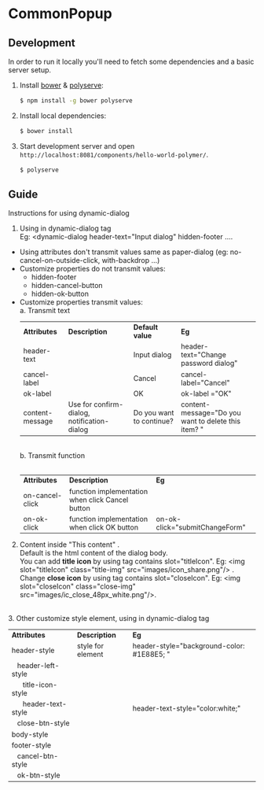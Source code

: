 
# CommonPopup

## Development

In order to run it locally you'll need to fetch some dependencies and a basic server setup.

1. Install [bower](http://bower.io/) & [polyserve](https://npmjs.com/polyserve):

    ```sh
    $ npm install -g bower polyserve
    ```

2. Install local dependencies:

    ```sh
    $ bower install
    ```

3. Start development server and open `http://localhost:8081/components/hello-world-polymer/`.

    ```sh
    $ polyserve
    ```
## Guide
Instructions for using dynamic-dialog<br>
1. Using in dynamic-dialog tag <br>
Eg: <dynamic-dialog header-text="Input dialog" hidden-footer ....
- Using attributes don't transmit values same as paper-dialog 
(eg: no-cancel-on-outside-click, with-backdrop ...)
- Customize properties do not transmit values:
    + hidden-footer
    + hidden-cancel-button
    + hidden-ok-button
- Customize properties transmit values:<br>
    a. Transmit text<br>
    <table>
        <tr>
            <td><b>Attributes</b></td>
            <td><b>Description</b></td>
            <td><b>Default value</b></td>
            <td><b>Eg</b></td>
        </tr>
        <tr>
            <td>header-text</td>
            <td></td>
            <td>Input dialog</td>
            <td>header-text="Change password dialog"</td>
        </tr>
        <tr>
            <td>cancel-label</td>
            <td></td>
            <td>Cancel</td>
            <td>cancel-label="Cancel"</td>
        </tr>
        <tr>
            <td>ok-label</td>
            <td></td>
            <td>OK</td>
            <td>ok-label ="OK"</td>
        </tr>
        <tr>
            <td>content-message</td>
            <td>Use for confirm-dialog, notification-dialog</td>
            <td>Do you want to continue?</td>
            <td>content-message="Do you want to delete this item?   "</td>
        </tr>
    </table>
    <br>
    b. Transmit function<br>
    <br>
    <table>
        <tr>
            <td><b>Attributes</b></td>
            <td><b>Description</b></td>
            <td><b>Eg</b></td>
        </tr>
        <tr>
            <td>on-cancel-click</td>
            <td>function implementation when click Cancel button</td>
            <td></td>
        </tr>
        <tr>
            <td>on-ok-click</td>
            <td>function implementation when click OK button</td>
            <td>on-ok-click="submitChangeForm"</td>
        </tr>
    </table>
2. Content inside <dynamic-dialog>"This content" </dynamic-dialog>.<br>
    Default is the html content of the dialog body.<br>
    You can add **title icon** by using tag contains slot="titleIcon".
    Eg: \<img slot="titleIcon" class="title-img" src="images/icon_share.png"/> .<br>
    Change **close icon** by using tag contains slot="closeIcon".
    Eg: \<img slot="closeIcon" class="close-img" src="images/ic_close_48px_white.png"/>. 
<br>
    3. Other customize style element, using in dynamic-dialog tag <br>
    <table>
        <tr>
            <td><b>Attributes</b></td>
            <td><b>Description</b></td>
            <td><b>Eg</b></td>
        </tr>
        <tr>
            <td>header-style</td>
            <td>style for element</td>
            <td> header-style="background-color: #1E88E5; "</td>
        </tr>
        <tr>
            <td>&nbsp;&nbsp;&nbsp;header-left-style</td>
            <td></td>
            <td></td>
        </tr>
        <tr>
            <td>&nbsp;&nbsp;&nbsp;&nbsp;&nbsp;&nbsp;title-icon-style</td>
            <td></td>
            <td></td>
        </tr>
        <tr>
            <td>&nbsp;&nbsp;&nbsp;&nbsp;&nbsp;&nbsp;header-text-style</td>
            <td></td>
            <td>header-text-style="color:white;"</td>
        </tr>
        <tr>
            <td>&nbsp;&nbsp;&nbsp;close-btn-style</td>
            <td></td>
            <td></td>
        </tr>
        <tr>
            <td>body-style</td>
            <td></td>
            <td></td>
        </tr>
        <tr>
            <td>footer-style</td>
            <td></td>
            <td></td>
        </tr>
        <tr>
            <td>&nbsp;&nbsp;&nbsp;cancel-btn-style</td>
            <td></td>
            <td></td>
        </tr>
        <tr>
            <td>&nbsp;&nbsp;&nbsp;ok-btn-style</td>
            <td></td>
            <td></td>
        </tr>
    </table>

